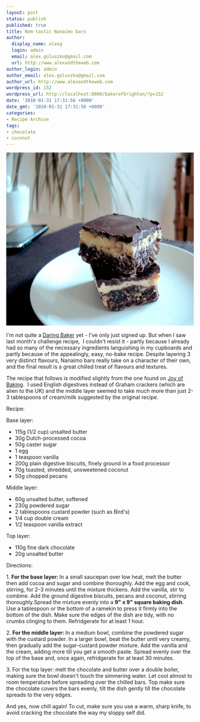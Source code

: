 ```yaml
---
layout: post
status: publish
published: true
title: Nom-tastic Nanaimo bars
author:
  display_name: alexg
  login: admin
  email: alex.goluszko@gmail.com
  url: http://www.alexandtheweb.com
author_login: admin
author_email: alex.goluszko@gmail.com
author_url: http://www.alexandtheweb.com
wordpress_id: 152
wordpress_url: http://localhost:8000/bakerofbrighton/?p=152
date: '2010-01-31 17:31:56 +0000'
date_gmt: '2010-01-31 17:31:56 +0000'
categories:
- Recipe Archive
tags:
- chocolate
- coconut
---
```

<p><a href="images/2010/01/IMG_1260-copy.jpg"><img class="alignnone size-medium wp-image-153" title="Nanaimo bars" src="/images/2010/01/IMG_1260-copy-620x465.jpg" alt="Nanaimo bars" width="620" height="465" /></a></p>
<p>I'm not quite a <a href="http://thedaringkitchen.com/" target="_blank">Daring Baker</a> yet - I've only just signed up. But when I saw last month's challenge recipe,  I couldn't resist it - partly  because I already had so many of the necessary ingredients languishing in my cupboards and partly because of the appealingly, easy, no-bake recipe. Despite layering 3 very distinct flavours, Nanaimo bars really take on a character of their own, and the final result is a great chilled treat of flavours and textures.</p>
<p>The recipe that follows is modified slightly from the one found on <a href="http://www.joyofbaking.com/NanaimoBars.html">Joy of Baking</a>.  I used English digestives instead of Graham crackers (which are alien to the UK) and the middle layer seemed to take much more than just 2-3 tablespoons of cream/milk suggested by the original recipe.</p>
<p>Recipe:</p>
<p>Base layer:</p>
<ul>
<li> 115g (1/2 cup) unsalted butter</li>
<li>30g Dutch-processed cocoa</li>
<li>50g caster sugar</li>
<li>1 egg</li>
<li>1 teaspoon vanilla</li>
<li>200g plain digestive biscuits, finely ground in a food processor</li>
<li>70g toasted, shredded, unsweetened coconut</li>
<li>50g chopped pecans</li>
</ul>
<p>Middle layer:</p>
<ul>
<li>60g unsalted butter, softened</li>
<li>230g powdered sugar</li>
<li>2 tablespoons custard powder (such as Bird's)</li>
<li>1/4 cup double cream</li>
<li>1/2 teaspoon vanilla extract</li>
</ul>
<p>Top layer:</p>
<ul>
<li> 110g fine dark chocolate</li>
<li> 20g unsalted butter</li>
</ul>
<p>Directions:</p>
<p>1. <strong>For the base layer: </strong>In a small saucepan over low heat, melt the butter then add cocoa and sugar and combine thoroughly. Add the egg and cook, stirring, for 2-3 minutes until the mixture thickens. Add the vanilla, stir to combine. Add the ground digestive biscuits, pecans and coconut, stirring thoroughly.Spread the mixture evenly into a <strong>9" x 9" square baking dish</strong>. Use a tablespoon or the bottom of a ramekin to press it firmly into the bottom of the dish. Make sure the edges of the dish are tidy, with no crumbs clinging to them. Refridgerate for at least 1 hour.</p>
<p>2. <strong>For the middle layer: </strong>In a medium bowl, combine the powdered sugar with the custard powder. In a larger bowl, beat the butter until very creamy, then gradually add the sugar-custard powder mixture. Add the vanilla and the cream, adding more till you get a smooth paste. Spread evenly over the top of the base and, once again, refridgerate for at least 30 minutes.</p>
<p>3. For the top layer: melt the chocolate and butter over a double boiler, making sure the bowl doesn't touch the simmering water. Let cool almost to room temperature before spreading over the chilled bars. Top make sure the chocolate covers the bars evenly, tilt the dish gently till the chocolate spreads to the very edges.</p>
<p>And yes, now chill again! To cut, make sure you use a warm, sharp knife, to avoid cracking the chocolate the way my sloppy self did.</p>
